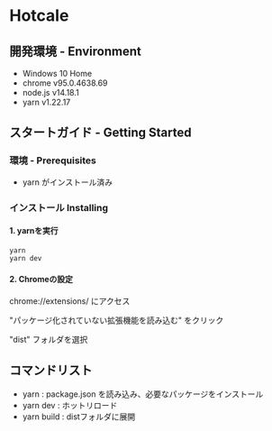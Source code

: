 # Hotcale

## 開発環境 - Environment
- Windows 10 Home
- chrome v95.0.4638.69
- node.js v14.18.1
- yarn v1.22.17

## スタートガイド - Getting Started

### 環境 - Prerequisites

- yarn がインストール済み

### インストール Installing

#### 1. yarnを実行

```
yarn
yarn dev
```

#### 2. Chromeの設定

chrome://extensions/    にアクセス

"パッケージ化されていない拡張機能を読み込む" をクリック

"dist" フォルダを選択

## コマンドリスト
- yarn : package.json を読み込み、必要なパッケージをインストール
- yarn dev : ホットリロード
- yarn build : distフォルダに展開

